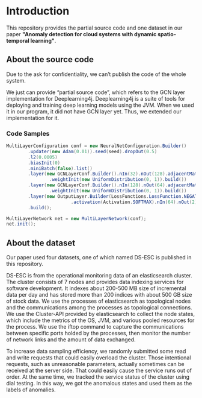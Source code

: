 # Introduction

This repository provides the partial source code and one dataset in our paper **"Anomaly detection for cloud systems with dynamic spatio-temporal learning"**.

## About the source code

Due to the ask for confidentiality, we can’t publish the code of the whole system. 

We just can provide “partial source code”, which refers to the GCN layer implementation for Deeplearning4j.
Deeplearning4j is a suite of tools for deploying and training deep learning models using the JVM.
When we used it in our program, it did not have GCN layer yet.  Thus, we extended our implementation for it.

### Code Samples

```java
MultiLayerConfiguration conf = new NeuralNetConfiguration.Builder()
        .updater(new Adam(0.01)).seed(seed).dropOut(0.5)
        .l2(0.0005)
        .biasInit(0) 
        .miniBatch(false).list()
        .layer(new GCNLayerConf.Builder().nIn(32).nOut(128).adjacentMatrix(adjacent).activation(Activation.RELU)
                .weightInit(new UniformDistribution(0, 1)).build())
        .layer(new GCNLayerConf.Builder().nIn(128).nOut(64).adjacentMatrix(adjacent).activation(Activation.RELU)
                .weightInit(new UniformDistribution(0, 1)).build())
        .layer(new OutputLayer.Builder(LossFunctions.LossFunction.NEGATIVELOGLIKELIHOOD)
						.activation(Activation.SOFTMAX).nIn(64).nOut(2).build())
        .build();

MultiLayerNetwork net = new MultiLayerNetwork(conf);
net.init();
```

## About the dataset

Our paper used four datasets, one of which named DS-ESC is published in this repository.

DS-ESC is from the operational monitoring data of an elasticsearch cluster. 
The cluster consists of 7 nodes and provides data indexing services for software development. 
It indexes about 200-500 MB size of incremental data per day and has stored more than 200 indices with about 500 GB size of stock data.
We use the processes of elasticsearch as topological nodes and the communications among the processes as topological connections. 
We use the Cluster-API provided by elasticsearch to collect the node states, which include the metrics of the OS, JVM, and various pooled resources for the process. 
We use the iftop command to capture the communications between specific ports holded by the processes, then monitor the number of network links and the amount of data exchanged.

To increase data sampling efficiency, we randomly submitted some read and write requests that could easily overload the cluster. Those intentional requests, such as unreasonable parameters, actually sometimes can be received at the server side. That could easily cause the service runs out of order. At the same time, we tracked the service status of the cluster using dial testing. In this way, we got the anomalous states and used them as the labels of anomalies. 


